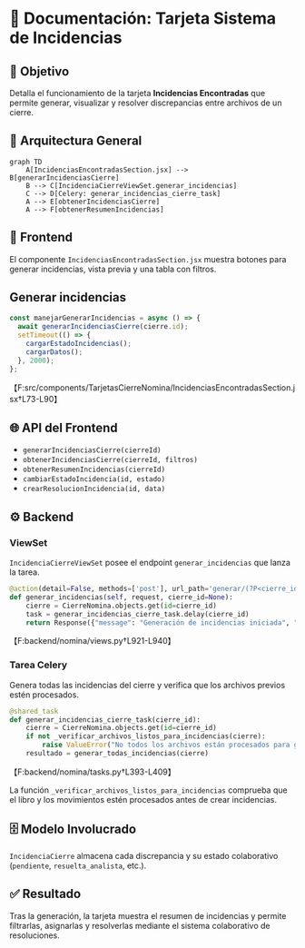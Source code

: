 # 📑 Documentación: Tarjeta Sistema de Incidencias

## 🎯 Objetivo
Detalla el funcionamiento de la tarjeta **Incidencias Encontradas** que permite generar, visualizar y resolver discrepancias entre archivos de un cierre.

## 📐 Arquitectura General
```mermaid
graph TD
    A[IncidenciasEncontradasSection.jsx] --> B[generarIncidenciasCierre]
    B --> C[IncidenciaCierreViewSet.generar_incidencias]
    C --> D[Celery: generar_incidencias_cierre_task]
    A --> E[obtenerIncidenciasCierre]
    A --> F[obtenerResumenIncidencias]
```

## 🎨 Frontend
El componente `IncidenciasEncontradasSection.jsx` muestra botones para generar incidencias, vista previa y una tabla con filtros.

## Generar incidencias
```jsx
const manejarGenerarIncidencias = async () => {
  await generarIncidenciasCierre(cierre.id);
  setTimeout(() => {
    cargarEstadoIncidencias();
    cargarDatos();
  }, 2000);
};
```
【F:src/components/TarjetasCierreNomina/IncidenciasEncontradasSection.jsx†L73-L90】

## 🌐 API del Frontend
- `generarIncidenciasCierre(cierreId)`
- `obtenerIncidenciasCierre(cierreId, filtros)`
- `obtenerResumenIncidencias(cierreId)`
- `cambiarEstadoIncidencia(id, estado)`
- `crearResolucionIncidencia(id, data)`

## ⚙️ Backend
### ViewSet
`IncidenciaCierreViewSet` posee el endpoint `generar_incidencias` que lanza la tarea.
```python
@action(detail=False, methods=['post'], url_path='generar/(?P<cierre_id>[^/.]+)')
def generar_incidencias(self, request, cierre_id=None):
    cierre = CierreNomina.objects.get(id=cierre_id)
    task = generar_incidencias_cierre_task.delay(cierre_id)
    return Response({"message": "Generación de incidencias iniciada", "task_id": task.id})
```
【F:backend/nomina/views.py†L921-L940】

### Tarea Celery
Genera todas las incidencias del cierre y verifica que los archivos previos estén procesados.
```python
@shared_task
def generar_incidencias_cierre_task(cierre_id):
    cierre = CierreNomina.objects.get(id=cierre_id)
    if not _verificar_archivos_listos_para_incidencias(cierre):
        raise ValueError("No todos los archivos están procesados para generar incidencias")
    resultado = generar_todas_incidencias(cierre)
```
【F:backend/nomina/tasks.py†L393-L409】

La función `_verificar_archivos_listos_para_incidencias` comprueba que el libro y los movimientos estén procesados antes de crear incidencias.

## 🗄️ Modelo Involucrado
`IncidenciaCierre` almacena cada discrepancia y su estado colaborativo (`pendiente`, `resuelta_analista`, etc.).

## ✅ Resultado
Tras la generación, la tarjeta muestra el resumen de incidencias y permite filtrarlas, asignarlas y resolverlas mediante el sistema colaborativo de resoluciones.
